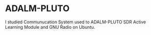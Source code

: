 # ADALM-PLUTO

I studied Communucation System used to ADALM-PLUTO SDR Active Learning Module and GNU Radio on Ubuntu.
